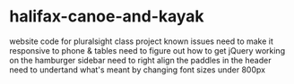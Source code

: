 # halifax-canoe-and-kayak
website code for pluralsight class project
known issues
  need to make it responsive to phone & tables
  need to figure out how to get jQuery working on the hamburger sidebar
  need to right align the paddles in the header
  need to undertand what's meant by changing font sizes under 800px
  
